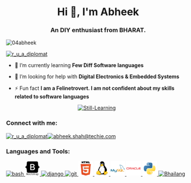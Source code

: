 <h1 align="center">Hi 👋, I'm Abheek</h1>
<h3 align="center">An DIY enthusiast from BHARAT.</h3>

<p align="left"> <img src="https://komarev.com/ghpvc/?username=04abheek&label=Profile%20views&color=0e75b6&style=flat" alt="04abheek" /> </p>

<p align="left"> <a href="https://twitter.com/r_u_a_diplomat" target="blank"><img src="https://img.shields.io/twitter/follow/r_u_a_diplomat?logo=twitter&style=for-the-badge" alt="r_u_a_diplomat" /></a></p>

- 🌱 I’m currently learning **Few Diff Software languages**

- 🤝 I’m looking for help with **Digital Electronics & Embedded Systems**

- ⚡ Fun fact **I am a Felinetrovert. I am not confident about my skills related to software languages**

<p align="center">
  <a href="https://img.shields.io/badge/Still-Learning-green"><img alt="Still-Learning" src="https://img.shields.io/badge/Still-Learning-green"/></a>
  <a href=""><img alt="" src="" /></a>
  <a href=""><img alt="" src="" /></a>
</p>

<h3 align="left">Connect with me:</h3>
<p align="left">
<a href="https://twitter.com/r_u_a_diplomat" target="blank"><img align="center" src="https://raw.githubusercontent.com/rahuldkjain/github-profile-readme-generator/master/src/images/icons/Social/twitter.svg" alt="r_u_a_diplomat" height="30" width="40" /><a href="https://www.mail.com/" target="blank"><img align="center" src="https://external-content.duckduckgo.com/iu/?u=https%3A%2F%2Fs3-eu-west-1.amazonaws.com%2Ftpd%2Flogos%2F46d3675f000064000500b078%2F0x0.png&f=1&nofb=1&ipt=c0cbbf173061c46c54d1aa1d11b572374c654d5e91fc34ef684531766281e455&ipo=images" alt="abheek.shah@techie.com" width="30" height="40" /></a></a>
</p>

<h3 align="left">Languages and Tools:</h3>
<p align="left"> <a href="https://www.gnu.org/software/bash/" target="_blank" rel="noreferrer"> <img src="https://www.vectorlogo.zone/logos/gnu_bash/gnu_bash-icon.svg" alt="bash" width="40" height="40"/> </a> <a href="https://getbootstrap.com" target="_blank" rel="noreferrer"> <img src="https://raw.githubusercontent.com/devicons/devicon/master/icons/bootstrap/bootstrap-plain-wordmark.svg" alt="bootstrap" width="40" height="40"/> </a> <a href="https://www.djangoproject.com/" target="_blank" rel="noreferrer"> <img src="https://cdn.worldvectorlogo.com/logos/django.svg" alt="django" width="40" height="40"/> </a> <a href="https://git-scm.com/" target="_blank" rel="noreferrer"> <img src="https://www.vectorlogo.zone/logos/git-scm/git-scm-icon.svg" alt="git" width="40" height="40"/> </a> <a href="https://www.w3.org/html/" target="_blank" rel="noreferrer"> <img src="https://raw.githubusercontent.com/devicons/devicon/master/icons/html5/html5-original-wordmark.svg" alt="html5" width="40" height="40"/> </a> <a href="https://www.linux.org/" target="_blank" rel="noreferrer"> <img src="https://raw.githubusercontent.com/devicons/devicon/master/icons/linux/linux-original.svg" alt="linux" width="40" height="40"/> </a> <a href="https://www.mysql.com/" target="_blank" rel="noreferrer"> <img src="https://raw.githubusercontent.com/devicons/devicon/master/icons/mysql/mysql-original-wordmark.svg" alt="mysql" width="40" height="40"/> </a> <a href="https://www.oracle.com/" target="_blank" rel="noreferrer"> <img src="https://raw.githubusercontent.com/devicons/devicon/master/icons/oracle/oracle-original.svg" alt="oracle" width="40" height="40"/> </a> <a href="https://www.python.org" target="_blank" rel="noreferrer"> <img src="https://raw.githubusercontent.com/devicons/devicon/master/icons/python/python-original.svg" alt="python" width="40" height="40"/> </a> <a href="https://bhailang.js.org/#playground" target="_blank" rel="noreferrer"> <img src="https://external-content.duckduckgo.com/ip3/bhailang.js.org.ico" alt="Bhailang" width="40" height="40"/> </a></p>
<br>
<br>
<br>
<br>
